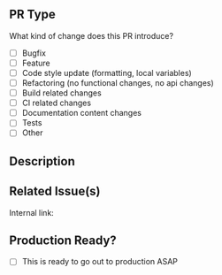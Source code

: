 ## PR Type
What kind of change does this PR introduce?

- [ ] Bugfix
- [ ] Feature
- [ ] Code style update (formatting, local variables)
- [ ] Refactoring (no functional changes, no api changes)
- [ ] Build related changes
- [ ] CI related changes
- [ ] Documentation content changes
- [ ] Tests
- [ ] Other

## Description

<!--- describe what's new here -->

## Related Issue(s)

Internal link: <!--- place task link here -->

## Production Ready?

- [ ] This is ready to go out to production ASAP
